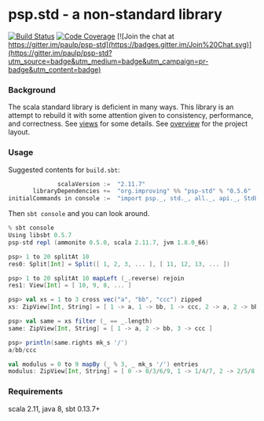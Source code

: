 psp.std - a non-standard library
================================

[![Build Status](https://travis-ci.org/paulp/psp-std.svg?branch=master)](https://travis-ci.org/paulp/psp-std) [![Code Coverage](http://codecov.io/github/paulp/psp-std/coverage.svg?branch=master)](http://codecov.io/github/paulp/psp-std?branch=master) [![Join the chat at https://gitter.im/paulp/psp-std](https://badges.gitter.im/Join%20Chat.svg)](https://gitter.im/paulp/psp-std?utm_source=badge&utm_medium=badge&utm_campaign=pr-badge&utm_content=badge)

### Background

The scala standard library is deficient in many ways. This library is an attempt to rebuild it with some attention given to consistency, performance, and correctness. See [views](doc/views.md) for some details. See [overview](doc/overview.md) for the project layout.

### Usage

Suggested contents for `build.sbt`:

```scala
              scalaVersion :=  "2.11.7"
       libraryDependencies +=  "org.improving" %% "psp-std" % "0.5.6"
initialCommands in console :=  "import psp._, std._, all._, api._, StdEq._, StdShow._"
```

Then `sbt console` and you can look around.
```scala
% sbt console
Using libsbt 0.5.7
psp-std repl (ammonite 0.5.0, scala 2.11.7, jvm 1.8.0_66)

psp> 1 to 20 splitAt 10
res0: Split[Int] = Split([ 1, 2, 3, ... ], [ 11, 12, 13, ... ])

psp> 1 to 20 splitAt 10 mapLeft (_.reverse) rejoin
res1: View[Int] = [ 10, 9, 8, ... ]

psp> val xs = 1 to 3 cross vec("a", "bb", "ccc") zipped
xs: ZipView[Int, String] = [ 1 -> a, 1 -> bb, 1 -> ccc, 2 -> a, 2 -> bb, 2 -> ccc, 3 -> a, 3 -> bb, 3 -> ccc ]

psp> val same = xs filter (_ == _.length)
same: ZipView[Int, String] = [ 1 -> a, 2 -> bb, 3 -> ccc ]

psp> println(same.rights mk_s '/')
a/bb/ccc

val modulus = 0 to 9 mapBy (_ % 3, _ mk_s '/') entries
modulus: ZipView[Int, String] = [ 0 -> 0/3/6/9, 1 -> 1/4/7, 2 -> 2/5/8 ]
```

### Requirements

scala 2.11, java 8, sbt 0.13.7+
